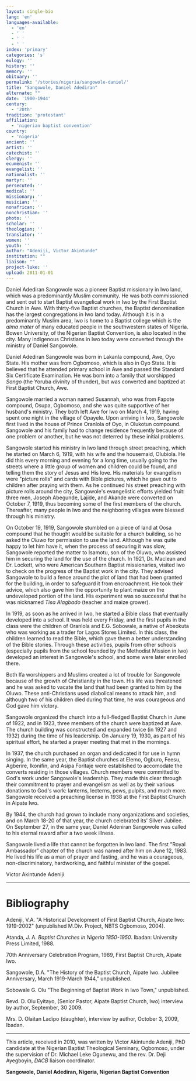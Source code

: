 ```yaml
---
layout: single-bio
lang: 'en'
languages-available:
  - 'en'
  - ' '
  - ' '
  - ' '
index: 'primary'
categories: 's'
eulogy: ''
history: ''
memory: ''
obituary: ''
permalink: '/stories/nigeria/sangowole-daniel/'
title: "Sangowole, Daniel Adediran"
alternate: ""
date: '1900-1944'
century:
  - '20th'
tradition: 'protestant'
affiliation:
  - 'nigerian baptist convention'
country:
  - 'nigeria'
ancient: ''
artist: ''
catechist: ''
clergy: ''
ecumenist: ''
evangelist: ''
nationalist: ''
martyr: ''
persecuted: ''
medical: ''
missionary: ''
musician: ''
nonafrican: ''
nonchristian: ''
photo: ''
scholar: ''
theologian: ''
translator: ''
women: ''
youth: ''
author: "Adeniji, Victor Akintunde"
institution: ""
liaison: ""
project-luke: ''
upload: 2011-01-01
---
```




Daniel Adediran Sangowole was a pioneer Baptist missionary in Iwo land, which was a predominantly Muslim community. He was both commissioned and sent out to start Baptist evangelical work in Iwo by the First Baptist Church in Awe. With thirty-five Baptist churches, the Baptist denomination has the largest congregations in Iwo land today. Although it is in a predominantly Muslim area, Iwo is home to a Baptist college which is the *alma mater* of many educated people in the southwestern states of Nigeria.  Bowen University, of the Nigerian Baptist Convention, is also located in the city. Many indigenous Christians in Iwo today were converted through the ministry of Daniel Sangowole.

Daniel Adediran Sangowole was born in Lakanla compound, Awe, Oyo State. His mother was from Ogbomoso, which is also in Oyo State. It is believed that he attended primary school in Awe and passed the Standard Six Certificate Examination. He was born into a family that worshipped *Sango* (the Yoruba divinity of thunder), but was converted and baptized at First Baptist Church, Awe.

Sangowole married a woman named Susannah, who was from Fapote compound, Osupa, Ogbomoso, and she was quite supportive of her husband's ministry. They both left Awe for Iwo on March 4, 1919, having spent one night in the village of Opayele. Upon arriving in Iwo, Sangowole first lived in the house of Prince Oranlola of Oyo, in Olukotun compound. Sangowole and his family had to change residence frequently because of one problem or another, but he was not deterred by these initial problems.

Sangowole started his ministry in Iwo land through street preaching, which he started on March 6, 1919, with his wife and the housemaid, Olubiola. He did this every morning and evening for a long time, usually going to the streets where a little group of women and children could be found, and telling them the story of Jesus and His love. His materials for evangelism were "picture rolls" and cards with Bible pictures, which he gave out to children after praying with them. As he continued his street preaching with picture rolls around the city, Sangowole's evangelistic efforts yielded fruit: three men, Joseph Abegunde, Lajide, and Akande were converted on October 7, 1919, thus becoming some of the first members of the church. Thereafter, many people in Iwo and the neighboring villages were blessed through his ministry.

On October 19, 1919, Sangowole stumbled on a piece of land at Oosa compound that he thought would be suitable for a church building, so he asked the *Oluwo* for permission to use the land. Although he was quite happy to let him have it, when the process of securing it was slow, Sangowole reported the matter to Isamotu, son of the Oluwo, who assisted him in securing the land for the use of the church. In 1921, Dr. Maclean and Dr. Lockett, who were American Southern Baptist missionaries, visited Iwo to check on the progress of the Baptist work in the city. They advised Sangowole to build a fence around the plot of land that had been granted for the building, in order to safeguard it from encroachment. He took their advice, which also gave him the opportunity to plant maize on the undeveloped portion of the land. His experiment was so successful that he was nicknamed *Tisa Alagbado* (teacher and maize grower).

In 1919, as soon as he arrived in Iwo, he started a Bible class that eventually developed into a school. It was held every Friday, and the first pupils in the class were the children of Oranlola and E.G. Sobowale, a native of Abeokuta who was working as a trader for Lagos Stores Limited. In this class, the children learned to read the Bible, which gave them a better understanding of the Bible stories. Through these activities, pupils from other schools (especially pupils from the school founded by the Methodist Mission in Iwo) developed an interest in Sangowole's school, and some were later enrolled there.

Both Ifa worshippers and Muslims created a lot of trouble for Sangowole because of the growth of Christianity in the town. His life was threatened and he was asked to vacate the land that had been granted to him by the Oluwo. These anti-Christians used diabolical means to attack him, and although two of his children died during that time, he was courageous and God gave him victory.

Sangowole organized the church into a full-fledged Baptist Church in June of 1922, and in 1923, three members of the church were baptized at Awe. The church building was constructed and expanded twice (in 1927 and 1932) during the time of his leadership. On January 19, 1930, as part of his spiritual effort, he started a prayer meeting that met in the mornings.

In 1937, the church purchased an organ and dedicated it for use in hymn singing. In the same year, the Baptist churches at Elemo, Ogburo, Feesu, Agberire, Ikonifin, and Asipa Foritaje were established to accomodate the converts residing in those villages. Church members were committed to God's work under Sangowole's leadership. They made this clear through their commitment to prayer and evangelism as well as by their various donations to God's work: lanterns, lecterns, pews, pulpits, and much more. Sangowole received a preaching license in 1938 at the First Baptist Church in Aipate Iwo.

By 1944, the church had grown to include many organizations and societies, and on March 18-20 of that year, the church celebrated its' Silver Jubilee. On September 27, in the same year, Daniel Adeniran Sangowole was called to his eternal reward after a two week illness.

Sangowole lived a life that cannot be forgotten in Iwo land. The first "Royal Ambassador" chapter of the church was named after him on June 12, 1983. He lived his life as a man of prayer and fasting, and he was a courageous, non-discriminatory, hardworking, and faithful minister of the gospel.

Victor Akintunde Adeniji

---

# Bibliography

Adeniji, V.A. "A Historical Development of First Baptist Church, Aipate Iwo: 1919-2002" (unpublished M.Div. Project, NBTS Ogbomoso, 2004).

Atanda, J. A. *Baptist Churches in Nigeria 1850-1950*. Ibadan: University Press Limited, 1988.

70th Anniversary Celebration Program, 1989, First Baptist Church, Aipate Iwo.

Sangowole, D.A. "The History of the Baptist Church, Aipate Iwo. Jubilee Anniversary, March 1919-March 1944," unpublished.

Sobowale G. Olu "The Beginning of Baptist Work in Iwo Town," unpublished.

Revd. D. Olu Eyitayo, (Senior Pastor, Aipate Baptist Church, Iwo) interview by author, September, 30 2009.

Mrs. D. Olaitan Ladipo (daughter), interview by author, October 3, 2009, Ibadan.

---

This article, received in 2010, was written by Victor Akintunde Adeniji, PhD candidate at the Nigerian Baptist Theological Seminary, Ogbomoso, under the supervision of Dr. Michael Leke Ogunewu, and the rev. Dr. Deji Ayegboyin, *DACB* liaison coordinator.

**Sangowole, Daniel Adediran, Nigeria, Nigerian Baptist Convention**